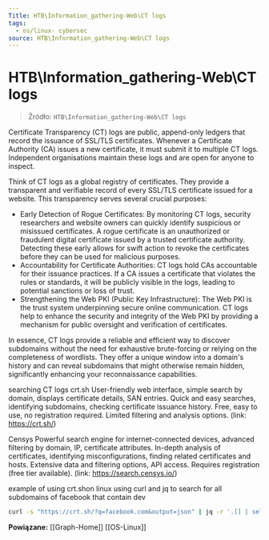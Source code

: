 ```yaml
---
Title: HTB\Information_gathering-Web\CT logs
tags:
  - os/linux- cybersec
source: HTB\Information_gathering-Web\CT logs
---
```


# HTB\Information_gathering-Web\CT logs

> Źródło: `HTB\Information_gathering-Web\CT logs`

Certificate Transparency (CT) logs are public, append-only ledgers that record the issuance of SSL/TLS certificates. Whenever a Certificate Authority (CA) issues a new certificate, it must submit it to multiple CT logs. Independent organisations maintain these logs and are open for anyone to inspect.

Think of CT logs as a global registry of certificates. They provide a transparent and verifiable record of every SSL/TLS certificate issued for a website. This transparency serves several crucial purposes:

- Early Detection of Rogue Certificates: By monitoring CT logs, security researchers and website owners can quickly identify suspicious or misissued certificates. A rogue certificate is an unauthorized or fraudulent digital certificate issued by a trusted certificate authority. Detecting these early allows for swift action to revoke the certificates before they can be used for malicious purposes.
- Accountability for Certificate Authorities: CT logs hold CAs accountable for their issuance practices. If a CA issues a certificate that violates the rules or standards, it will be publicly visible in the logs, leading to potential sanctions or loss of trust.
- Strengthening the Web PKI (Public Key Infrastructure): The Web PKI is the trust system underpinning secure online communication. CT logs help to enhance the security and integrity of the Web PKI by providing a mechanism for public oversight and verification of certificates.

In essence, CT logs provide a reliable and efficient way to discover subdomains without the need for exhaustive brute-forcing or relying on the completeness of wordlists. They offer a unique window into a domain's history and can reveal subdomains that might otherwise remain hidden, significantly enhancing your reconnaissance capabilities.

searching CT logs
crt.sh	User-friendly web interface, simple search by domain, displays certificate details, SAN entries.	Quick and easy searches, identifying subdomains, checking certificate issuance history.	Free, easy to use, no registration required.	Limited filtering and analysis options.
(link: https://crt.sh/)

Censys	Powerful search engine for internet-connected devices, advanced filtering by domain, IP, certificate attributes.	In-depth analysis of certificates, identifying misconfigurations, finding related certificates and hosts.	Extensive data and filtering options, API access.	Requires registration (free tier available).
(link: https://search.censys.io/)

example of using crt.shon linux using curl and jq to search for all subdomains of facebook that contain dev
```bash
curl -s "https://crt.sh/?q=facebook.com&output=json" | jq -r '.[] | select(.name_value | contains("dev")) | .name_value' | sort -u
```

**Powiązane:** [[Graph-Home]] [[OS-Linux]]
